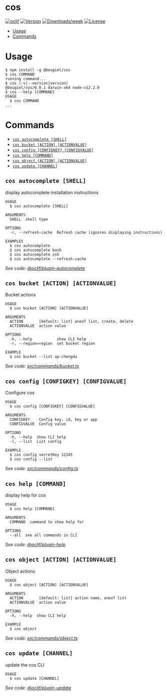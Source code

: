 cos
===



[![oclif](https://img.shields.io/badge/cli-oclif-brightgreen.svg)](https://oclif.io)
[![Version](https://img.shields.io/npm/v/cos.svg)](https://npmjs.org/package/cos)
[![Downloads/week](https://img.shields.io/npm/dw/cos.svg)](https://npmjs.org/package/cos)
[![License](https://img.shields.io/npm/l/cos.svg)](https://github.com/Projects/cos/blob/master/package.json)

<!-- toc -->
* [Usage](#usage)
* [Commands](#commands)
<!-- tocstop -->
# Usage
<!-- usage -->
```sh-session
$ npm install -g @bougiel/cos
$ cos COMMAND
running command...
$ cos (-v|--version|version)
@bougiel/cos/0.0.1 darwin-x64 node-v12.2.0
$ cos --help [COMMAND]
USAGE
  $ cos COMMAND
...
```
<!-- usagestop -->
# Commands
<!-- commands -->
* [`cos autocomplete [SHELL]`](#cos-autocomplete-shell)
* [`cos bucket [ACTION] [ACTIONVALUE]`](#cos-bucket-action-actionvalue)
* [`cos config [CONFIGKEY] [CONFIGVALUE]`](#cos-config-configkey-configvalue)
* [`cos help [COMMAND]`](#cos-help-command)
* [`cos object [ACTION] [ACTIONVALUE]`](#cos-object-action-actionvalue)
* [`cos update [CHANNEL]`](#cos-update-channel)

## `cos autocomplete [SHELL]`

display autocomplete installation instructions

```
USAGE
  $ cos autocomplete [SHELL]

ARGUMENTS
  SHELL  shell type

OPTIONS
  -r, --refresh-cache  Refresh cache (ignores displaying instructions)

EXAMPLES
  $ cos autocomplete
  $ cos autocomplete bash
  $ cos autocomplete zsh
  $ cos autocomplete --refresh-cache
```

_See code: [@oclif/plugin-autocomplete](https://github.com/oclif/plugin-autocomplete/blob/v0.1.4/src/commands/autocomplete/index.ts)_

## `cos bucket [ACTION] [ACTIONVALUE]`

Bucket actions

```
USAGE
  $ cos bucket [ACTION] [ACTIONVALUE]

ARGUMENTS
  ACTION       [default: list] oneof list, create, delete
  ACTIONVALUE  action value

OPTIONS
  -h, --help           show CLI help
  -r, --region=region  set bucket region

EXAMPLE
  $ cos bucket --list ap-chengdu
```

_See code: [src/commands/bucket.ts](https://github.com/bougieL/cos/blob/v0.0.1/src/commands/bucket.ts)_

## `cos config [CONFIGKEY] [CONFIGVALUE]`

Configure cos

```
USAGE
  $ cos config [CONFIGKEY] [CONFIGVALUE]

ARGUMENTS
  CONFIGKEY    Config key, id, key or app
  CONFIGVALUE  Config value

OPTIONS
  -h, --help  show CLI help
  -l, --list  List config

EXAMPLE
  $ cos config secretKey 12345
  $ cos config --list
```

_See code: [src/commands/config.ts](https://github.com/bougieL/cos/blob/v0.0.1/src/commands/config.ts)_

## `cos help [COMMAND]`

display help for cos

```
USAGE
  $ cos help [COMMAND]

ARGUMENTS
  COMMAND  command to show help for

OPTIONS
  --all  see all commands in CLI
```

_See code: [@oclif/plugin-help](https://github.com/oclif/plugin-help/blob/v2.2.1/src/commands/help.ts)_

## `cos object [ACTION] [ACTIONVALUE]`

Object actions

```
USAGE
  $ cos object [ACTION] [ACTIONVALUE]

ARGUMENTS
  ACTION       [default: list] action name, oneof list
  ACTIONVALUE  action value

OPTIONS
  -h, --help  show CLI help

EXAMPLE
  $ cos object
```

_See code: [src/commands/object.ts](https://github.com/bougieL/cos/blob/v0.0.1/src/commands/object.ts)_

## `cos update [CHANNEL]`

update the cos CLI

```
USAGE
  $ cos update [CHANNEL]
```

_See code: [@oclif/plugin-update](https://github.com/oclif/plugin-update/blob/v1.3.9/src/commands/update.ts)_
<!-- commandsstop -->
